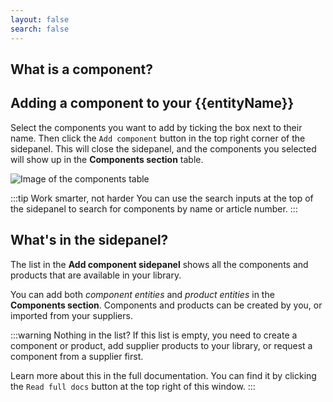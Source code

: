 ```yaml
---
layout: false
search: false
---
```


<script setup>
import { useData } from 'vitepress'
import MinidocStyles from '../MinidocStyles.vue'
const { site, frontmatter } = useData()

const urlParams = new URLSearchParams(window.location.search)
const entityName = urlParams.get('entity')
</script>

<MinidocStyles />

## What is a component?

<!--@include: ../../documentation/__partials/component-explanation.md -->

## Adding a component to your {{entityName}}

Select the components you want to add by ticking the box next to their name. Then click the `Add component` button in the top right corner of the sidepanel. This will close the sidepanel, and the components you selected will show up in the **Components section** table.

![Image of the components table](/images/product/added-component.jpg)

:::tip Work smarter, not harder
You can use the search inputs at the top of the sidepanel to search for components by name or article number.
:::

## What's in the sidepanel?

The list in the **Add component sidepanel** shows all the components and products that are available in your library.

You can add both _component entities_ and _product entities_ in the **Components section**. Components and products can be created by you, or imported from your suppliers.

:::warning Nothing in the list?
If this list is empty, you need to create a component or product, add supplier products to your library, or request a component from a supplier first.

Learn more about this in the full documentation. You can find it by clicking the `Read full docs` button at the top right of this window.
:::